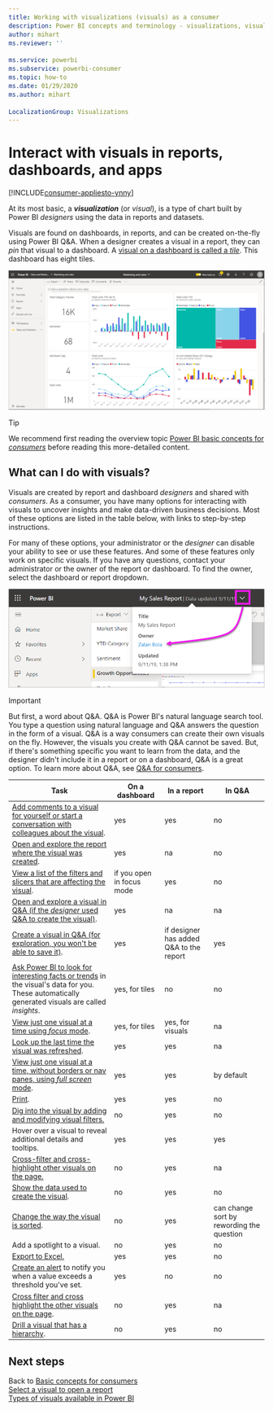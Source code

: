 ```yaml
---
title: Working with visualizations (visuals) as a consumer
description: Power BI concepts and terminology - visualizations, visuals. What is a Power BI visualization, visual.
author: mihart
ms.reviewer: ''

ms.service: powerbi
ms.subservice: powerbi-consumer
ms.topic: how-to
ms.date: 01/29/2020
ms.author: mihart

LocalizationGroup: Visualizations
---
```

# Interact with visuals in reports, dashboards, and apps

[!INCLUDE[consumer-appliesto-ynny](../includes/consumer-appliesto-ynny.md)]

At its most basic, a ***visualization*** (or *visual*), is a type of chart built by Power BI *designers* using the data in reports and datasets. 

Visuals are found on dashboards, in reports, and can be created on-the-fly using Power BI Q&A. When a designer creates a visual in a report, they can *pin* that visual to a dashboard. A [visual on a dashboard is called a *tile*](end-user-tiles.md). This dashboard has eight tiles. 

![Dashboard with tiles](media/end-user-visualizations/power-bi-dashboard.png)

> [!TIP]
> We recommend first reading the overview topic [Power BI basic concepts for *consumers*](end-user-basic-concepts.md) before reading this more-detailed content.

## What can I do with visuals?

Visuals are created by report and dashboard *designers* and shared with *consumers*. As a consumer, you have many options for interacting with visuals to uncover insights and make data-driven business decisions. Most of these options are listed in the table below, with links to step-by-step instructions.

For many of these options, your administrator or the *designer* can disable your ability to see or use these features. And some of these features only work on specific visuals.  If you have any questions, contact your administrator or the owner of the report or dashboard. To find the owner, select the dashboard or report dropdown. 

![Title dropdown showing owner](media/end-user-visualizations/power-bi-owner.png)


> [!IMPORTANT]
> But first, a word about Q&A. Q&A is Power BI's natural language search tool. You type a question using natural language and Q&A answers the question in the form of a visual. Q&A is a way consumers can create their own visuals on the fly. However, the visuals you create with Q&A cannot be saved. But, if there's something specific you want to learn from the data, and the designer didn't include it in a report or on a dashboard, Q&A is a great option. To learn more about Q&A, see [Q&A for consumers](end-user-q-and-a.md).



|Task  |On a dashboard  |In a report  | In Q&A
|---------|---------|---------|--------|
|[Add comments to a visual for yourself or start a conversation with colleagues about the visual](end-user-comment.md).     |  yes       |   yes      |  no  |
|[Open and explore the report where the visual was created](end-user-tiles.md).     |    yes     |   na      |  no |
|[View a list of the filters and slicers that are affecting the visual](end-user-report-filter.md).     |    if you open in focus mode     |   yes      |  no |
|[Open and explore a visual in Q&A (if the *designer* used Q&A to create the visual)](end-user-q-and-a.md).     |   yes      |   na      |  na  |
|[Create a visual in Q&A (for exploration, you won't be able to save it)](end-user-q-and-a.md).     |   yes      |   if designer has added Q&A to the report      |  yes  |
|[Ask Power BI to look for interesting facts or trends](end-user-insights.md) in the visual's data for you.  These automatically generated visuals are called *insights*.     |    yes, for tiles    |  no       | no   |
|[View just one visual at a time using *focus* mode](end-user-focus.md).     | yes, for tiles        |   yes, for visuals      | na  |
|[Look up the last time the visual was refreshed](end-user-fresh.md).     |  yes       |    yes     | na  |
|[View just one visual at a time, without borders or nav panes, using *full screen* mode](end-user-focus.md).     |   yes      |  yes       | by default  |
|[Print](end-user-print.md).     |  yes       |   yes      | no  |
|[Dig into the visual by adding and modifying visual filters.](end-user-report-filter.md)     |    no     |   yes      | no  |
|Hover over a visual to reveal additional details and tooltips.     |    yes     |   yes      | yes  |
|[Cross-filter and cross-highlight other visuals on the page.](end-user-interactions.md)    |   no      |   yes      | na  |
|[Show the data used to create the visual](end-user-show-data.md).     |  no       |   yes      | no  |
| [Change the way the visual is sorted](end-user-change-sort.md). | no  | yes  | can change sort by rewording the question  |
| Add a spotlight to a visual. | no  | yes  |  no |
| [Export to Excel.](end-user-export.md) | yes | yes | no|
| [Create an alert](end-user-alerts.md) to notify you when a value exceeds a threshold you've set.  | yes  | no  | no |
| [Cross filter and cross highlight the other visuals on the page](end-user-report-filter.md).  | no      | yes  | na |
| [Drill a visual that has a hierarchy](end-user-drill.md).  | no  | yes   | no |

## Next steps
Back to [Basic concepts for consumers](end-user-basic-concepts.md)    
[Select a visual to open a report](end-user-report-open.md)    
[Types of visuals available in Power BI](end-user-visual-type.md)